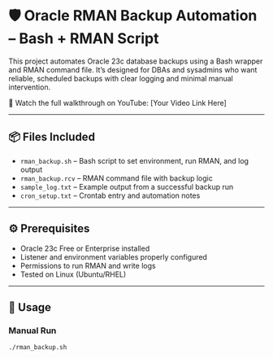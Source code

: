 # 🛡️ Oracle RMAN Backup Automation – Bash + RMAN Script

This project automates Oracle 23c database backups using a Bash wrapper and RMAN command file. It’s designed for DBAs and sysadmins who want reliable, scheduled backups with clear logging and minimal manual intervention.

🔗 Watch the full walkthrough on YouTube: [Your Video Link Here]

---

## 📦 Files Included

- `rman_backup.sh` – Bash script to set environment, run RMAN, and log output
- `rman_backup.rcv` – RMAN command file with backup logic
- `sample_log.txt` – Example output from a successful backup run
- `cron_setup.txt` – Crontab entry and automation notes

---

## ⚙️ Prerequisites

- Oracle 23c Free or Enterprise installed
- Listener and environment variables properly configured
- Permissions to run RMAN and write logs
- Tested on Linux (Ubuntu/RHEL)

---

## 🚀 Usage

### Manual Run

```bash
./rman_backup.sh

